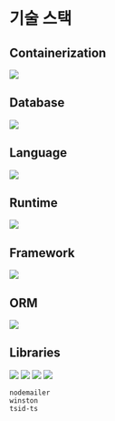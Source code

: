 # 기술 스택

## Containerization

<img src="https://img.shields.io/badge/docker-2496ED?style=for-the-badge&logo=docker&logoColor=white">

## Database

<img src="https://img.shields.io/badge/postgresql-4169E1?style=for-the-badge&logo=postgresql&logoColor=white">

## Language

<img src="https://img.shields.io/badge/typescript-3178C6?style=for-the-badge&logo=typescript&logoColor=white">

## Runtime

<img src="https://img.shields.io/badge/node.js-5FA04E?style=for-the-badge&logo=nodedotjs&logoColor=white">

## Framework

<img src="https://img.shields.io/badge/nestjs-E0234E?style=for-the-badge&logo=nestjs&logoColor=white">

## ORM

<img src="https://img.shields.io/badge/prisma-2D3748?style=for-the-badge&logo=prisma&logoColor=white">

## Libraries

<img src="https://img.shields.io/badge/socket.io-010101?style=for-the-badge&logo=socketdotio&logoColor=white">

<img src="https://img.shields.io/badge/JWT-000000?style=for-the-badge&logo=jsonwebtokens&logoColor=white">

<img src="https://img.shields.io/badge/Swagger-85EA2D?style=for-the-badge&logo=swagger&logoColor=white">

<img src="https://img.shields.io/badge/zod-3E67B1?style=for-the-badge&logo=zod&logoColor=white">

`nodemailer`<br>
`winston`<br>
`tsid-ts`
